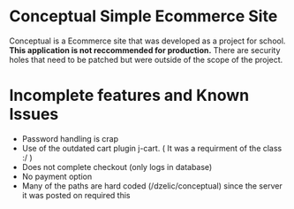 Conceptual Simple Ecommerce Site
==================
Conceptual is a Ecommerce site that was developed as a project for school. **This application is not reccommended for production.** There are security holes that need to be patched but were outside of the scope of the project.

Incomplete features and Known Issues
=================
* Password handling is crap
* Use of the outdated cart plugin j-cart. ( It was a requirment of the class :/ )
* Does not complete checkout (only logs in database)
* No payment option
* Many of the paths are hard coded (/dzelic/conceptual) since the server it was posted on required this
